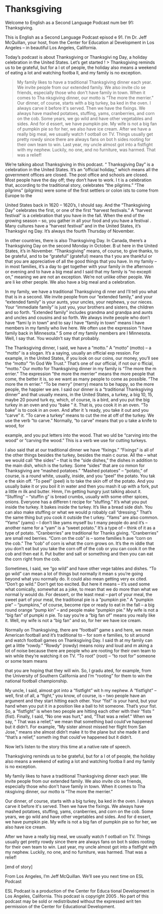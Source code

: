 # Thanksgiving

Welcome to English as a Second Language Podcast num ber 91: Thanksgiving.

This is English as a Second Language Podcast episod e 91. I’m Dr. Jeff McQuillan, your host, from the Center for Education al Development in Los Angeles – in beautiful Los Angeles, California.

Today’s podcast is about Thanksgiving or Thanksgivi ng Day, a holiday celebration in the United States. Let’s get started ! > Thanksgiving reminds us to be grateful, but for a l ot of people, the holiday also means a weekend of eating a lot and watching footba ll, and my family is no exception.
> My family likes to have a traditional Thanksgiving dinner each year. We invite people from our extended family. We also invite clo se friends, especially those who don't have family in town. When it comes to Tha nksgiving dinner, our motto is “The more the merrier.”
> Our dinner, of course, starts with a big turkey, ba ked in the oven. I always carve it before it's served. Then we have the fixings. We  always have mashed potatoes, stuffing, yams, cranberries, and corn on the cob. Some years, we go wild and have other vegetables and sides. And for d essert, we have pumpkin pie. My wife is not a big fan of pumpkin pie so for her,  we also have ice cream.
> After we have a really big meal, we usually watch f ootball on TV. Things usually get pretty rowdy since there are always fans on bot h sides rooting for their own team to win. Last year, my uncle almost got into a fistfight with my nephew. Luckily, no one‚ and no furniture, was harmed. That  was a relief!

We’re talking about Thanksgiving in this podcast. “ Thanksgiving Day” is a celebration in the United States. It’s an “official  holiday,” which means all the government offices are closed. The post office and schools are closed. Most people have the day off; they don’t have to work. I t is a celebration that, according to the traditional story, celebrates “the  pilgrims.” “The pilgrims” (pilgrims) were some of the first settlers or colon ists to come from Europe to the

United States back in 1620 – 1620’s, I should say. And the “Thanksgiving Day” celebrates the first, or one of the first “harvest festivals.” A “harvest festival” is a celebration that you have in the fall. When the end  of the growing season – so, you gather in all your food and you have a festival . Many cultures have a “harvest festival” and in the United States, it’s Thanksgivi ng Day. It’s always the fourth Thursday of November.

In other countries, there is also Thanksgiving Day.  In Canada, there’s a Thanksgiving Day on the second Monday in October. B ut here in the United States, it’s in November. “Thanksgiving” means, of course, to give thanks, to be grateful, and to be “grateful” (grateful) means tha t you are thankful or that you are appreciative of all the good things that you have. In my family – in most families, it’s a day to get together with your family in the afternoon or evening and to have a big meal and I said that my family is “no excepti on,” meaning we are not an exception. We’re not unlike other people. We are li ke other people. We also have a big meal and a celebration.

In my family, we have a traditional Thanksgiving di nner and I’ll tell you what that is in a second. We invite people from our “extended  family,” and your “extended family” is your aunts, your uncles, your nephews, y our nieces. Your “immediate family” is just you, your brothers and sisters, the  children and so forth. “Extended family” includes grandma and grandpa and aunts and uncles and cousins and so forth. We always invite people who don’t have “fami ly in town” and to say I have “family in town” means I have members in my family who live here. We often use the expression “I have family back in Minnesota.” S ome of my family members are I Minnesota. Well, I say that. You wouldn’t say  that probably.

The Thanksgiving dinner, I said, we have a “motto.”  A “motto” (motto) – a “motto” is a slogan. It’s a saying, usually an official exp ression. For example, in the United States, if you look on our coins, our money,  you’ll see the “motto” “In God We Trust.” That’s one of our official, if not our o fficial, “motto.” Our motto for Thanksgiving dinner in my family is “The more the m errier.” The expression “the more the merrier” means the more people that come, the better it is, so we want as many people to come as possible. “The more the m errier.” “To be merry” (merry) means to be happy, so the more people, the happier we are. I said our dinner is a “traditional Thanksgiving dinner” and that usually means, in the United States, a turkey, a big 10, 15, maybe 20 pound turk ey, which, of course, is a bird, and you put the big turkey in an oven and you “bake ” it. That is, you cook it in an oven. “To bake” is to cook in an oven. And after it ’s ready, you take it out and you “carve” it. “To carve a turkey” means to cut the me at off of the turkey. We use the verb “to carve.” Normally, “to carve” means that yo u take a knife to wood, for

example, and you put letters into the wood. That wo uld be “carving into the wood” or “carving the wood.” This is a verb we use for cutting turkeys.

I also said that at our traditional dinner we have “fixings.” “Fixings” is all of the other things besides the turkey, besides the main c ourse. All the – what we would call “the sides” – that is the “side dishes,”  the dishes in addition to the main dish, which is the turkey. Some “sides” that are co mmon for Thanksgiving are “mashed potatoes.” “Mashed potatoes” – “potato,” of  course, is a round white, usually, inside, and you “peel” the potato. You tak e the skin off. “To peel” (peel) is to take the skin off of the potato. And you usually  bake it or you boil it in water and then you mash it up with a fork, put a little m ilk and butter. Hmm, I’m getting hungry just talking about it. “Stuffing” – “stuffin g” is bread crumbs, usually with some other spices, onions.  Everyone has a differen t recipe for “stuffing.” It’s what you put inside the turkey. It bakes inside the  turkey. It’s like a bread side dish. You can also make stuffing or what we would p robably call “dressing.” That’s the same thing but you cook it outside the t urkey. “Yams” are also common. “Yams” (yams) – I don’t like yams myself bu t many people do and it’s – another name for a “yam” is a “sweet potato.” It’s a type of – think of it as a type of potato. “Cranberries” are traditional for Thanks giving. “Cranberries” are small red berries. “Corn on the cob” is – some families h ave “corn on the cob.” The “cob” of corn is what the corn grows on. It’s the m iddle that you don’t eat but you take the corn off of the cob or you can cook it on the cob and then eat it. Put butter and salt or something and then you can eat the corn right from the cob.

Sometimes, I said, we “go wild” and have other vege tables and dishes. “To go wild” can mean a lot of things but normally it mean s you’re going beyond what you normally do. It could also mean getting very ex cited. “Don’t go wild.” Don’t get too excited. But here it means – it’s used some what comically, somewhat as a joke, to mean that we do more than what we normal ly would do. For dessert, or the least meal – part of your meal, the sweet part of your meal, the traditional pie is a “pumpkin pie.” A “pumpkin pie” – “pumpkins,” of course, become ripe or ready to eat in the fall – a big round orange “pump kin” – and people make “pumpkin pie.” My wife is not a “big fan” of pumpki n pie. To say you’re a “big fan of” means you really like it. Well, my wife is not a “big fan” and so, for her we have ice cream.

Normally on Thanksgiving, there are “football” game s and here, we mean American football and it’s traditional to – for som e families, to sit around and watch football games on Thanksgiving Day. I said th at my family can get a little “rowdy.” “Rowdy” (rowdy) means noisy and loud and m aking a lot of noise because there are people who are rooting for their own team to win while they’re watching it on TV. “To root” (root) – “to root for”  someone or some team means

that you are hoping that they will win. So, I gradu ated, for example, from the University of Southern California and I’m “rooting”  for them to win the national football championship.

My uncle, I said, almost got into a “fistfight” wit h my nephew. A “fistfight” – well, first of all, a “fight,” you know, of course, is – two people have an argument and they start hitting each other. Your “fist” is your hand, but your hand when you put it in a position like a ball to hit someone. That’s  your fist. So, a “fistfight” is when two people are hitting each other with their “fists ” (fist). Finally, I said, “No one was hurt,” and, “That was a relief.” When we say, “ That was a relief,” we mean that something bad could’ve happened but it didn’t.  For example, “My sister almost missed her flight from San Jose,”  means she  almost didn’t make it to the plane but she made it and “that’s a relief,” someth ing that could’ve happened but it didn’t.

Now let’s listen to the story this time at a native  rate of speech.

Thanksgiving reminds us to be grateful, but for a l ot of people, the holiday also means a weekend of eating a lot and watching footba ll and my family is no exception.

My family likes to have a traditional Thanksgiving dinner each year. We invite people from our extended family. We also invite clo se friends, especially those who don't have family in town. When it comes to Tha nksgiving dinner, our motto is “The more the merrier.”

Our dinner, of course, starts with a big turkey, ba ked in the oven. I always carve it before it's served. Then we have the fixings. We  always have mashed potatoes, stuffing, yams, cranberries, and corn on the cob. Some years, we go wild and have other vegetables and sides. And for d essert, we have pumpkin pie. My wife is not a big fan of pumpkin pie so for her,  we also have ice cream.

After we have a really big meal, we usually watch f ootball on TV. Things usually get pretty rowdy since there are always fans on bot h sides rooting for their own team to win. Last year, my uncle almost got into a fistfight with my nephew. Luckily, no one‚ and no furniture, was harmed. That  was a relief!

[end of story]

From Los Angeles, I’m Jeff McQuillan. We’ll see you  next time on ESL Podcast

ESL Podcast is a production of the Center for Educa tional Development in Los Angeles, California. This podcast is copyright 2005 . No part of this podcast may be sold or redistributed without the expressed writ ten permission of the Center for Educational Development.

